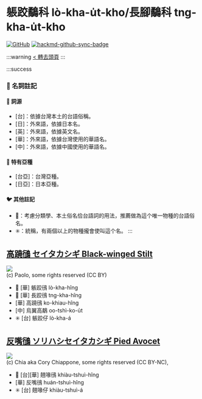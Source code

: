 # 躼跤鷸科 lò-kha-u̍t-kho/長腳鷸科 tng-kha-u̍t-kho

[![GitHub](https://img.shields.io/badge/GitHub-black?logo=github)](https://github.com/siansiansu/tsiau-a-e-mia)
[![hackmd-github-sync-badge](https://hackmd.io/b4YWYDiFSfeRZPZdYUssFQ/badge)](https://hackmd.io/b4YWYDiFSfeRZPZdYUssFQ)

:::warning
[< 轉去頭頁](https://hackmd.io/@siansiansu/Hy4VzNvha)
:::

:::success
### 📖 名詞註記

#### 📎 詞源

- [台]：依據台灣本土的台語俗稱。
- [日]：外來語，依據日本名。
- [英]：外來語，依據英文名。
- [華]：外來語，依據台灣使用的華語名。
- [中]：外來語，依據中國使用的華語名。

#### 🎏 特有亞種

- [台亞]：台灣亞種。
- [日亞]：日本亞種。

#### 🐦 其他註記

- 🎯：考慮分類學、本土俗名佮台語詞的用法，推薦做為這个唯一物種的台語俗名。
- ✳️：統稱，有兩個以上的物種攏會使叫這个名。
:::

## [高蹺鴴 セイタカシギ Black-winged Stilt](https://ebird.org/species/bkwsti)

![](https://inaturalist-open-data.s3.amazonaws.com/photos/20455456/medium.jpg)
<br/>
(c) Paolo, some rights reserved (CC BY)

- 🎯 [華] 躼跤鴴 lò-kha-hîng
- 🎯 [華] 長跤鴴 tng-kha-hîng
- [華] 高蹺鴴 ko-khiau-hîng
- [中] 烏翼高鷸 oo-tshì-ko-u̍t
- ✳️ [台] 躼跤仔 lò-kha-á

## [反嘴鴴 ソリハシセイタカシギ Pied Avocet](https://ebird.org/species/pieavo1)

![](https://inaturalist-open-data.s3.amazonaws.com/photos/15387682/medium.jpg)
<br/>
(c) Chia aka Cory Chiappone, some rights reserved (CC BY-NC),

- 🎯 [台][華] 翹喙鴴 khiàu-tshuì-hîng
- [華] 反嘴鴴 huán-tshuì-hîng
- ✳️ [台] 翹喙仔 khiàu-tshuì-á
